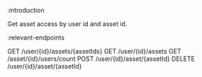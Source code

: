 :introduction

Get asset access by user id and asset id.

:relevant-endpoints

GET /user/{id}/assets/{assetIds}
GET /user/{id}/assets
GET /asset/{id}/users/count
POST /user/{id}/asset/{assetId}
DELETE /user/{id}/asset/{assetId}